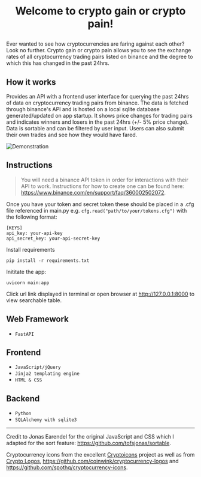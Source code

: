 # <p align="center">Welcome to crypto gain or crypto pain!</p>
Ever wanted to see how cryptocurrencies are faring against each other? Look no further. Crypto gain or crypto pain allows you to see the exchange rates of all cryptocurrency trading pairs listed on binance and the degree to which this has changed in the past 24hrs.

## How it works
Provides an API with a frontend user interface for querying the past 24hrs of data on cryptocurrency trading pairs from binance. The data is fetched through binance's API and is hosted on a local sqlite database generated/updated on app startup. It shows price changes for trading pairs and indicates winners and losers in the past 24hrs (+/- 5% price change). Data is sortable and can be filtered by user input.
Users can also submit their own trades and see how they would have fared.

![Demonstration](resources/demo.gif)

## Instructions
> You will need a binance API token in order for interactions with their API to work. Instructions for how to create one can be found here: https://www.binance.com/en/support/faq/360002502072. 

Once you have your token and secret token these should be placed in a .cfg file referenced in main.py e.g. `cfg.read("path/to/your/tokens.cfg")` with the following format:
```
[KEYS]
api_key: your-api-key
api_secret_key: your-api-secret-key
```
Install requirements
```
pip install -r requirements.txt
```
Inititate the app:
```
uvicorn main:app
```
Click url link displayed in terminal or open browser at http://127.0.0.1:8000 to view searchable table.

## Web Framework
- `FastAPI`
## Frontend
- `JavaScript/jQuery`
- `Jinja2 templating engine`
- `HTML & CSS`
## Backend
- `Python`
- `SQLAlchemy with sqlite3`

***
Credit to Jonas Earendel for the original JavaScript and CSS which I adapted for the sort feature: https://github.com/tofsjonas/sortable.

Cryptocurrency icons from the excellent [Cryptoicons](https://github.com/monzanifabio/cryptoicons) project as well as from [Crypto Logos](https://cryptologos.cc/), https://github.com/coinwink/cryptocurrency-logos and https://github.com/spothq/cryptocurrency-icons.
